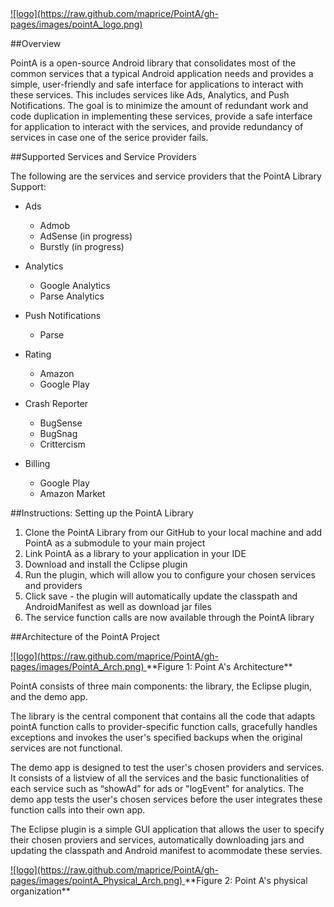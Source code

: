 <a href="http://maprice.github.io/PointA/">
![logo](https://raw.github.com/maprice/PointA/gh-pages/images/pointA_logo.png)
</a>

##Overview

PointA is a open-source Android library that consolidates most of the common services that a typical Android application needs and provides a simple, user-friendly and safe interface for applications to interact with these services. This includes services like Ads, Analytics, and Push Notifications. The goal is to minimize the amount of redundant work and code duplication in implementing these services, provide a safe interface for application to interact with the services, and provide redundancy of services in case one of the serice provider fails.


##Supported Services and Service Providers

The following are the services and service providers that the PointA Library Support:

* Ads
  - Admob
  - AdSense (in progress)
  - Burstly (in progress)

* Analytics
  - Google Analytics
  - Parse Analytics

* Push Notifications
  - Parse  

* Rating
  - Amazon
  - Google Play

* Crash Reporter
  - BugSense
  - BugSnag
  - Crittercism

* Billing
  - Google Play
  - Amazon Market
  

##Instructions: Setting up the PointA Library

1. Clone the PointA Library from our GitHub to your local machine and add PointA as a submodule to your main project
2. Link PointA as a library to your application in your IDE
3. Download and install the Cclipse plugin
4. Run the plugin, which will allow you to configure your chosen services and providers
5. Click save - the plugin will automatically update the classpath and AndroidManifest as well as download jar files
6. The service function calls are now available through the PointA library


##Architecture of the PointA Project 

<a href="http://maprice.github.io/PointA/">
![logo](https://raw.github.com/maprice/PointA/gh-pages/images/PointA_Arch.png)
</a>
**Figure 1: Point A's Architecture**


PointA consists of three main components: the library, the Eclipse plugin, and the demo app. 

The library is the central component that contains all the code that adapts pointA function calls to provider-specific function calls, gracefully handles exceptions and invokes the user's specified backups when the original services are not functional.

The demo app is designed to test the user's chosen providers and services. It consists of a listview of all the services and the basic functionalities of each service such as “showAd” for ads or "logEvent" for analytics. The demo app tests the user's chosen services before the user integrates these function calls into their own app.

The Eclipse plugin is a simple GUI application that allows the user to specify their chosen proviers and services, automatically downloading jars and updating the classpath and Android manifest to acommodate these servies.


<a href="http://maprice.github.io/PointA/">
![logo](https://raw.github.com/maprice/PointA/gh-pages/images/pointA_Physical_Arch.png)
</a>
**Figure 2: Point A's physical organization**

